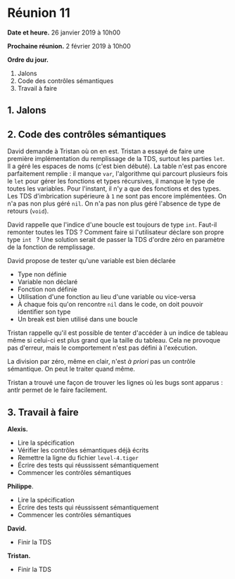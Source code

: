 # Réunion 11

**Date et heure.** 26 janvier 2019 à 10h00

**Prochaine réunion.** 2 février 2019 à 10h00

**Ordre du jour.**

1.  Jalons
1.  Code des contrôles sémantiques
1.  Travail à faire

## 1. Jalons

## 2. Code des contrôles sémantiques

David demande à Tristan où on en est. Tristan a essayé de faire une première implémentation du remplissage de la TDS, surtout les parties `let`. Il a géré les espaces de noms (c'est bien débuté). La table n'est pas encore parfaitement remplie : il manque `var`, l'algorithme qui parcourt plusieurs fois le `let` pour gérer les fonctions et types récursives, il manque le type de toutes les variables. Pour l'instant, il n'y a que des fonctions et des types. Les TDS d'imbrication supérieure à `1` ne sont pas encore implémentées. On n'a pas non plus géré `nil`. On n'a pas non plus géré l'absence de type de retours (`void`).

David rappelle que l'indice d'une boucle est toujours de type `int`. Faut-il remonter toutes les TDS ? Comment faire si l'utilisateur déclare son propre type `int ` ? Une solution serait de passer la TDS d'ordre zéro en paramètre de la fonction de remplissage.

David propose de tester qu'une variable est bien déclarée

-   Type non définie
-   Variable non déclaré
-   Fonction non définie
-   Utilisation d'une fonction au lieu d'une variable ou vice-versa
-   À chaque fois qu'on rencontre `nil` dans le code, on doit pouvoir identifier son type
-   Un break est bien utilisé dans une boucle

Tristan rappelle qu'il est possible de tenter d'accéder à un indice de tableau même si celui-ci est plus grand que la taille du tableau. Cela ne provoque pas d'erreur, mais le comportement n'est pas défini à l'exécution.

La division par zéro, même en clair, n'est *à priori* pas un contrôle sémantique. On peut le traiter quand même.

Tristan a trouvé une façon de trouver les lignes où les bugs sont apparus : antlr permet de le faire facilement.

## 3. Travail à faire

**Alexis.**

-   Lire la spécification
-   Vérifier les contrôles sémantiques déjà écrits
-   Remettre la ligne du fichier `level-4.tiger`
-   Écrire des tests qui réussissent sémantiquement
-   Commencer les contrôles sémantiques

**Philippe**.

-   Lire la spécification
-   Écrire des tests qui réussissent sémantiquement
-   Commencer les contrôles sémantiques

**David.**

-   Finir la TDS

**Tristan.**

-   Finir la TDS
